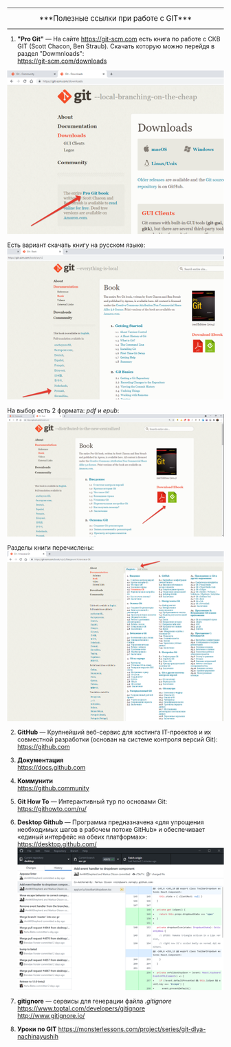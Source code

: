 ***  
<center><big>***Полезные ссылки при работе с GIT***</center></big>  

***  
1. __"Pro Git"__ — На сайте  https://git-scm.com есть книга по работе с СКВ GIT (Scott Chacon, Ben Straub). Скачать которую можно перейдя в раздел "Dowmnloads":  
https://git-scm.com/downloads  

![Рис.1](./img/30.png "Раздел загрузки")  

Есть вариант скачать книгу на русском языке:
![Рис.2](./img/31.png "На русском языке")  

На выбор есть 2 формата: _*pdf*_ и _*epub*_:
![Рис.2](./img/32.png "Форматы файлов")  

Разделы книги перечислены:  
![Рис.2](./img/33.png "Разделы книги")  


2. __GitHub__ — Крупнейший веб-сервис для хостинга IT-проектов и их  совместной разработки (основан на системе контроля версий Git):  
https://github.com  

3. __Документация__  
https://docs.github.com

4. __Коммунити__  
https://github.community

5. __Git How To__ — Интерактивный тур по основами Git:  
https://githowto.com/ru/  

6. __Desktop Github__ — Программа предназначена «для упрощения необходимых шагов в рабочем потоке GitHub» и обеспечивает «единый интерфейс на обеих платформах»:  
https://desktop.github.com/
![Рис.2](./img/34.png "Desktop Github")  

6. __gitignore__ — сервисы для генерации файла _*.gitignore*_   
https://www.toptal.com/developers/gitignore   
http://www.gitignore.io/  

7. __Уроки по GIT__
https://monsterlessons.com/project/series/git-dlya-nachinayushih